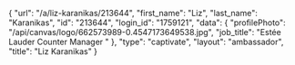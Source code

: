 {
    "url": "\/a\/liz-karanikas\/213644",
    "first_name": "Liz",
    "last_name": "Karanikas",
    "id": "213644",
    "login_id": "1759121",
    "data": {
        "profilePhoto": "\/api\/canvas\/logo\/662573989-0.4547173649538.jpg",
        "job_title": "Estée Lauder Counter Manager "
    },
    "type": "captivate",
    "layout": "ambassador",
    "title": "Liz Karanikas"
}